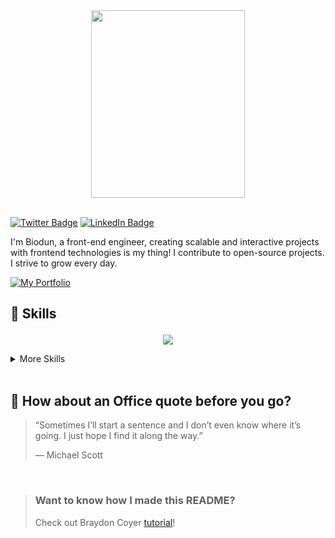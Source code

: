 <!-- Abiodun welcome gif -->
<div align="center">
<img src='https://ufqlxkjzctbemmgoaeuy.supabase.co/storage/v1/object/public/abbeyafolaby/abbey.gif?t=2023-12-22T13%3A48%3A38.476Z' width="70%" height="300" />
</div>

<br/>

[![Twitter Badge](https://img.shields.io/badge/Twitter-Profile-informational?style=flat&logo=twitter&logoColor=white&color=1CA2F1)](https://twitter.com/Afolab_y)
[![LinkedIn Badge](https://img.shields.io/badge/LinkedIn-Profile-informational?style=flat&logo=linkedin&logoColor=white&color=0D76A8)](https://www.linkedin.com/in/abiodun-afolabi-a0709324a)

<p align="left"> I'm Biodun, a front-end engineer, creating scalable and interactive projects with frontend technologies is my thing! I contribute to open-source projects. I strive to grow every day.
</p>

<a href="https://afolabiabiodun.netlify.app/">
        <img src="https://img.shields.io/badge/my_portfolio-000?style=for-the-badge&logo=rubocop&logoColor=white" alt="My Portfolio"/></a>

## <p align="left" width="70%">💼 Skills</p>

<p align="center">
  <a href="https://afolabiabiodun.netlify.app/">
    <img src="https://skillicons.dev/icons?i=js,typescript,react,next,tailwind," />
  </a>
</p>
<details>
<summary>More Skills</summary>
<br />
<p align="center">
  <a href="https://afolabiabiodun.netlify.app/">
    <img src="https://skillicons.dev/icons?i=html,css,bootstrap,git,github,firebase,vite,figma,mongodb,express,nodejs" />
  </a>
</p>
</details>
<br />

<!-- Favorite Repositories -->

<!-- <a href="https://github.com/Abbeyafolaby">
  <img align="center" style="margin:1rem 0.5rem" src="https://github-readme-stats.vercel.app/api/pin/?username=braydoncoyer&repo=tailwindcss-v2-dark-mode-template&title_color=ffffff&text_color=c9cacc&icon_color=4AB197&bg_color=1A2B34" />
</a>

<br>

<a href="https://github.com/Abbeyafolaby">
  <img align="center" style="margin:0.5rem" src="https://github-readme-stats.vercel.app/api/pin/?username=braydoncoyer&repo=ng-limeade&title_color=ffffff&text_color=c9cacc&icon_color=4AB197&bg_color=1A2B34" />
</a>

<a href="https://github.com/Abbeyafolaby">
  <img align="center" style="margin:0.5rem" src="https://github-readme-stats.vercel.app/api/pin/?username=braydoncoyer&repo=officeapi&title_color=ffffff&text_color=c9cacc&icon_color=4AB197&bg_color=1A2B34" />
</a> -->

<!-- Github Stats -->

<!-- ## &#x1f4c8; Github Stats

<a href="https://github.com/Abbeyafolaby">
  <img align="center" style="margin:0.5rem" src="https://github-readme-stats.vercel.app/api/top-langs/?username=Abbeyafolaby&hide=html,procfile,css&title_color=ffffff&text_color=c9cacc&icon_color=4AB197&bg_color=1A2B34" />
</a>

<a href="https://github.com/Abbeyafolaby">
  <img align="center" style="margin:0.5rem" src="https://github-readme-stats.vercel.app/api?username=Abbeyafolaby&show_icons=true&line_height=27&count_private=true&title_color=ffffff&text_color=c9cacc&icon_color=4AB097&bg_color=1A2B34" alt="Abiodun's GitHub Stats" />
</a> -->

<!-- ## <p align="left">Connect with me</p>
<p align="center">
  <a href = "https://www.linkedin.com/in/abiodun-afolabi-a0709324a"><img src="https://img.icons8.com/fluent/48/000000/linkedin.png"/></a>
<a href = "https://twitter.com/Afolab_y"><img src="https://img.icons8.com/fluent/48/000000/twitter.png"/></a>
<a href = "mailto:emmi34.et@gmail.com"><img src="https://img.icons8.com/fluent/48/000000/mail.png"/></a>
<a href = "https://afolabiabiodun.netlify.app/"><img src="https://img.icons8.com/fluent/48/000000/web.png"/></a>
</p> -->

## 📣 How about an Office quote before you go?

> “Sometimes I’ll start a sentence and I don’t even know where it’s going. I just hope I find it along the way.”
>
> <p>— Michael Scott</p>

<br>

> ### Want to know how I made this README?
>
> Check out Braydon Coyer [tutorial](https://braydoncoyer.dev/blog/creating-a-killer-github-profile-readme-part-1/)!